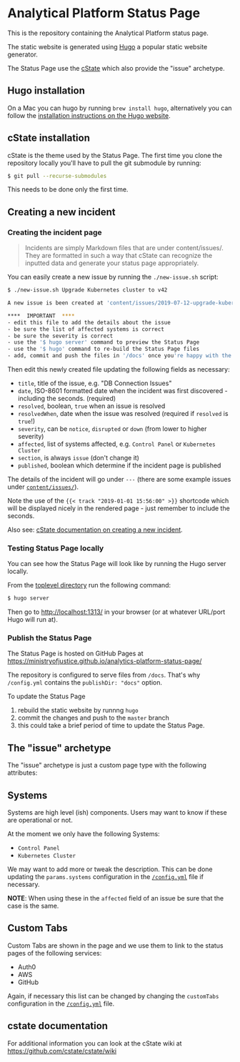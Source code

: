 # Analytical Platform Status Page
This is the repository containing the Analytical Platform status
page.

The static website is generated using [Hugo](https://gohugo.io/)
a popular static website generator.

The Status Page use the [cState](https://github.com/cstate/cstate)
which also provide the "issue" archetype.


## Hugo installation
On a Mac you can hugo by running `brew install hugo`, alternatively you
can follow the [installation instructions on the Hugo website].

[installation instructions on the Hugo website]: https://gohugo.io/getting-started/installing/

## cState installation
cState is the theme used by the Status Page.
The first time you clone the repository locally you'll have to pull the
git submodule by running:

```bash
$ git pull --recurse-submodules
```

This needs to be done only the first time.

## Creating a new incident

### Creating the incident page
> Incidents are simply Markdown files that are
> under content/issues/. They are formatted in such a way that cState
> can recognize the inputted data and generate your status page
> appropriately.

You can easily create a new issue by running the `./new-issue.sh` script:

```bash
$ ./new-issue.sh Upgrade Kubernetes cluster to v42

A new issue is been created at 'content/issues/2019-07-12-upgrade-kubernetes-cluster-to-v42.md'

****  IMPORTANT  ****
- edit this file to add the details about the issue
- be sure the list of affected systems is correct
- be sure the severity is correct
- use the '$ hugo server' command to preview the Status Page
- use the '$ hugo' command to re-build the Status Page files
- add, commit and push the files in '/docs' once you're happy with the output
```

Then edit this newly created file updating the following fields
as necessary:
- `title`, title of the issue, e.g. "DB Connection Issues"
- `date`, ISO-8601 formatted date when the incident was first discovered - including the seconds. (required)
- `resolved`, boolean, `true` when an issue is resolved
- `resolvedWhen`, date when the issue was resolved (required if `resolved` is `true`!)
- `severity`, can be `notice`, `disrupted` or `down` (from lower to higher severity)
- `affected`, list of systems affected, e.g. `Control Panel` or
  `Kubernetes Cluster`
- `section`, is always `issue` (don't change it)
- `published`, boolean which determine if the incident page is published

The details of the incident will go under `---` (there are some
example issues under [`content/issues/`](/content/issues/)).

Note the use of the `{{< track "2019-01-01 15:56:00" >}}` shortcode which
will be displayed nicely in the rendered page - just remember to include
the seconds.


Also see: [cState documentation on creating a new incident](https://github.com/cstate/cstate/wiki/Usage#creating-incidents-method-1).

### Testing Status Page locally
You can see how the Status Page will look like by running the Hugo
server locally.

From the [toplevel directory](/) run the following command:

```bash
$ hugo server
```

Then go to [http://localhost:1313/](http://localhost:1313/) in your
browser (or at whatever URL/port Hugo will run at).


### Publish the Status Page
The Status Page is hosted on GitHub Pages at https://ministryofjustice.github.io/analytics-platform-status-page/

The repository is configured to serve files from `/docs`.
That's why `/config.yml` contains the `publishDir: "docs"` option.

To update the Status Page
1. rebuild the static website by runnng `hugo`
2. commit the changes and push to the `master` branch
3. this could take a brief period of time to update the Status Page.


## The "issue" archetype
The "issue" archetype is just a custom page type with the following
attributes:


## Systems
Systems are high level (ish) components. Users may want to know if
these are operational or not.

At the moment we only have the following Systems:
- `Control Panel`
- `Kubernetes Cluster`

We may want to add more or tweak the description. This can be done
updating the `params.systems` configuration in the [`/config.yml`](/config.yml) file if necessary.

**NOTE**: When using these in the `affected` field of an issue be sure
that the case is the same.

## Custom Tabs
Custom Tabs are shown in the page and we use them to link to the status pages of the following services:
- Auth0
- AWS
- GitHub

Again, if necessary this list can be changed by changing the `customTabs`
configuration in the [`/config.yml`](/config.yml) file.


## cstate documentation
For additional information you can look at the cState wiki at https://github.com/cstate/cstate/wiki

